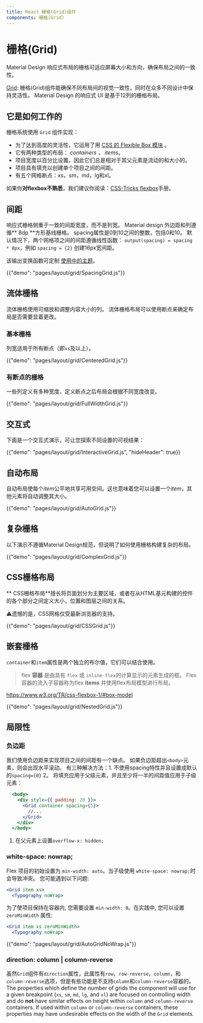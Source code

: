 ```yaml
---
title: React 栅格(Grid)组件
components: 栅格(Grid)
---
```


# 栅格(Grid)

<p class="description">Material Design 响应式布局的栅格可适应屏幕大小和方向，确保布局之间的一致性。</p>

[Grid](https://material.io/design/layout/responsive-layout-grid.html): 栅格(Grid)组件能确保不同布局间的视觉一致性，同时在众多不同设计中保持灵活性。 Material Design 的响应式 UI 是基于12列的栅格布局。

## 它是如何工作的

栅格系统使用 `Grid` 组件实现：

- 为了达到高度的灵活性，它运用了用 [CSS 的 Flexible Box 模块](https://www.w3.org/TR/css-flexbox-1/) 。
- 它有两种类型的布局： *containers* ， *items*。
- 项目宽度以百分比设置，因此它们总是相对于其父元素是流动的和大小的。
- 项目具有填充以创建单个项目之间的间距。
- 有五个网格断点：xs，sm，md，lg和xl。

如果你**对flexbox不熟悉**，我们建议你阅读：[CSS-Tricks flexbox](https://css-tricks.com/snippets/css/a-guide-to-flexbox/)手册。

## 间距

响应式栅格侧重于一致的间距宽度，而不是列宽。 Material design 外边距和列遵循** 8dp **方形基线栅格。 spacing属性是0到10之间的整数，包括0和10。 默认情况下，两个网格项之间的间距遵循线性函数： `output(spacing) = spacing * 8px`，例如 `spacing = {2}` 创建16px宽间距。

该输出变换函数可定制 [使用中的主题](/customization/themes/#spacing)。

{{"demo": "pages/layout/grid/SpacingGrid.js"}}

## 流体栅格

流体栅格使用可缩放和调整内容大小的列。 流体栅格布局可以使用断点来确定布局是否需要显着更改。

### 基本栅格

列宽适用于所有断点（即` xs `及以上）。

{{"demo": "pages/layout/grid/CenteredGrid.js"}}

### 有断点的栅格

一些列定义有多种宽度，定义断点之后布局会根据不同宽度改变。

{{"demo": "pages/layout/grid/FullWidthGrid.js"}}

## 交互式

下面是一个交互式演示，可让您探索不同设置的可视结果：

{{"demo": "pages/layout/grid/InteractiveGrid.js", "hideHeader": true}}

## 自动布局

自动布局使每个*item*公平地共享可用空间。这也意味着您可以设置一个*item*，其他元素将自动调整其大小。

{{"demo": "pages/layout/grid/AutoGrid.js"}}

## 复杂栅格

以下演示不遵循Material Design规范，但说明了如何使用栅格构建复杂的布局。

{{"demo": "pages/layout/grid/ComplexGrid.js"}}

## CSS栅格布局

** CSS栅格布局**擅长将页面划分为主要区域，或者在从HTML基元构建的控件的各个部分之间定义大小，位置和图层之间的关系。

⚠️遗憾的是，CSS网格仅受最新浏览器的支持。

{{"demo": "pages/layout/grid/CSSGrid.js"}}

## 嵌套栅格

`container`和` item `属性是两个独立的布尔值，它们可以结合使用。

> flex **容器** 是由具有 `flex` 或 `inline-flex`的计算显示的元素生成的框。 Flex容器的流入子容器称为flex **items** 并使用flex布局模型进行布局。

https://www.w3.org/TR/css-flexbox-1/#box-model

{{"demo": "pages/layout/grid/NestedGrid.js"}}

## 局限性

### 负边距

我们使用负边距来实现项目之间的间距有一个缺点。 如果负边距超出`<body>`元素，则会出现水平滚动。 有三种解决方法：1. 不使用spacing特性并且设置成默认的`spacing={0}` 2。 将填充应用于父级元素，并且至少将一半的间距值应用于子级元素：

```jsx
  <body>
    <div style={{ padding: 20 }}>
      <Grid container spacing={5}>
        //...
      </Grid>
    </div>
  </body>
```

1. 在父元素上设置`overflow-x: hidden;`

### white-space: nowrap;

Flex 项目的初始设置为 `min-width: auto`。当子级使用 `white-space: nowrap;`时会导致冲突。 您可能遇到以下问题:

```jsx
<Grid item xs>
  <Typography noWrap>
```

为了使项目保持在容器内, 您需要设置 `min-width: 0`。在实践中, 您可以设置 `zeroMinWidth` 属性:

```jsx
<Grid item xs zeroMinWidth>
  <Typography noWrap>
```

{{"demo": "pages/layout/grid/AutoGridNoWrap.js"}}

### direction: column | column-reverse

虽然`Grid`组件有`direction`属性，此属性有`row`，`row-reverse`，`column`，和`column-reverse`选项，但是有些功能是不支持`column`和`column-reverse`容器的。 The properties which define the number of grids the component will use for a given breakpoint (`xs`, `sm`, `md`, `lg`, and `xl`) are focused on controlling width and do **not** have similar effects on height within `column` and `column-reverse` containers. If used within `column` or `column-reverse` containers, these properties may have undesirable effects on the width of the `Grid` elements.